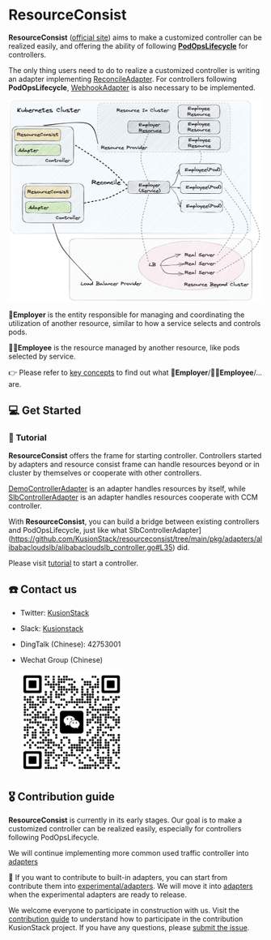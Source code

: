 # ResourceConsist
**ResourceConsist** ([official site](https://kusionstack.io/docs/operating/manuals/resourceconsist)) aims to make a 
customized controller can be realized easily, and offering the ability of following 
[**PodOpsLifecycle**](https://kusionstack.io/docs/operating/concepts/podopslifecycle) for controllers.

The only thing users need to do to realize a customized controller is writing an adapter implementing 
[ReconcileAdapter](https://github.com/KusionStack/resourceconsist/blob/main/pkg/frame/controller/types.go#L67). 
For controllers following **PodOpsLifecycle**, 
[WebhookAdapter](https://github.com/KusionStack/resourceconsist/blob/main/pkg/frame/webhook/types.go#L26) is 
also necessary to be implemented.

<img src="docs/resourceconsist.png" width="500" height="400"/>

🤠**Employer** is the entity responsible for managing and coordinating the utilization of another resource, 
similar to how a service selects and controls pods.

👩‍💻**Employee** is the resource managed by another resource, like pods selected by service.

👉 Please refer to [key concepts](https://github.com/KusionStack/resourceconsist/tree/main/docs/keyconcepts.md) 
to find out what 🤠**Employer**/👩‍💻**Employee**/... are.

## 💻 Get Started
### 🔧 Tutorial
**ResourceConsist** offers the frame for starting controller. 
Controllers started by adapters and resource consist frame can handle resources beyond or in cluster by themselves 
or cooperate with other controllers.

[DemoControllerAdapter](https://github.com/KusionStack/resourceconsist/tree/main/pkg/frame/controller/resourceconsist_controller_suite_test.go#L31)
is an adapter handles resources by itself, while [SlbControllerAdapter](https://github.com/KusionStack/resourceconsist/tree/main/pkg/adapters/alibabacloudslb/alibabacloudslb_controller.go#L35)
is an adapter handles resources cooperate with CCM controller.

With **ResourceConsist**, you can build a bridge between existing controllers and PodOpsLifecycle, just like what
SlbControllerAdapter](https://github.com/KusionStack/resourceconsist/tree/main/pkg/adapters/alibabacloudslb/alibabacloudslb_controller.go#L35) did.

Please visit [tutorial](https://github.com/KusionStack/resourceconsist/tree/main/docs/tutorial.md) to start a controller.
## ☎️ Contact us
- Twitter: [KusionStack](https://twitter.com/KusionStack)
- Slack: [Kusionstack](https://join.slack.com/t/kusionstack/shared_invite/zt-19lqcc3a9-_kTNwagaT5qwBE~my5Lnxg)
- DingTalk (Chinese): 42753001
- Wechat Group (Chinese)

  <img src="docs/wx_spark.jpg" width="200" height="200"/>
## 🎖︎ Contribution guide
**ResourceConsist** is currently in its early stages. Our goal is to make a customized controller can be realized 
easily, especially for controllers following PodOpsLifecycle. 

We will continue implementing more common used traffic controller into 
[adapters](https://github.com/KusionStack/resourceconsist/tree/main/pkg/adapters)

🚀 If you want to contribute to built-in adapters, you can start from contribute them into 
[experimental/adapters](https://github.com/KusionStack/resourceconsist/tree/main/pkg/experimental/adapters). 
We will move it into [adapters](https://github.com/KusionStack/resourceconsist/tree/main/pkg/adapters) when the 
experimental adapters are ready to release.

We welcome everyone to participate in construction with us. Visit the [contribution guide](docs/contribution.md)
to understand how to participate in the contribution KusionStack project.
If you have any questions, please [submit the issue](https://github.com/KusionStack/resourceconsist/issues).
